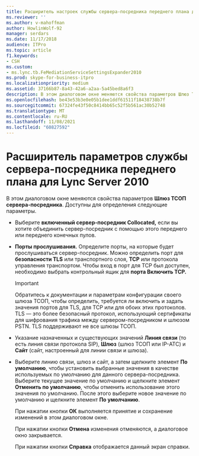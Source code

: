 ```yaml
---
title: Расширитель настроек службы сервера-посредника переднего плана для Lync Server 2010
ms.reviewer: ''
ms.author: v-mahoffman
author: HowlinWolf-92
manager: serdars
ms.date: 11/17/2018
audience: ITPro
ms.topic: article
f1.keywords:
- CSH
ms.custom:
- ms.lync.tb.FeMediationServiceSettingsExpander2010
ms.prod: skype-for-business-itpro
ms.localizationpriority: medium
ms.assetid: 37166b87-8a43-42a6-a2aa-5a45bed8a6f3
description: В этом диалоговом окне меняются свойства параметров Шлюз ТСОП сервера-посредника. Доступны для определения следующие параметры.
ms.openlocfilehash: be43e53b3e0e05b1dee1ddf61511f18438738b7f
ms.sourcegitcommit: 67324fe43f50c8414bb65c52f5b561ac30b52748
ms.translationtype: MT
ms.contentlocale: ru-RU
ms.lasthandoff: 11/08/2021
ms.locfileid: "60827592"
---
```

# <a name="front-end-mediation-service-settings-expander-for-lync-server-2010"></a>Расширитель параметров службы сервера-посредника переднего плана для Lync Server 2010
 
В этом диалоговом окне меняются свойства параметров **Шлюз ТСОП сервера-посредника**. Доступны для определения следующие параметры.
  
- Выберите **включенный сервер-посредник Collocated,** если вы хотите объединить сервер-посредник с помощью этого переднего или переднего конечных пулов.
    
- **Порты прослушивания.** Определите порты, на которые будет прослушиваться сервер-посредник. Можно определить порт для **безопасности TLS** или транспортного слоя, **TCP** или протокола управления транспортом. Чтобы вход в порт для TCP был доступен, необходимо выбрать контрольный ящик для **порта Включить TCP.** 
    
    > [!IMPORTANT]
    > Обратитесь к документации и параметрам конфигурации своего шлюза ТСОП, чтобы определить, требуется ли включить и задать значения портов для TLS, для TCP или для обоих этих протоколов. TLS — это более безопасный протокол, использующий сертификаты для шифрования трафика между сервером-посредником и шлюзом PSTN. TLS поддерживают не все шлюзы ТСОП. 
  
- Указание назначенных и существующих значений **Линия связи** (то есть линия связи протокола SIP), **Шлюз** (шлюз ТСОП или IP-АТС) и **Сайт** (сайт, настроенный для линии связи и шлюза).
    
- Выберите линию связи, шлюз и сайт, а затем щелкните элемент **По умолчанию**, чтобы установить выбранные значения в качестве используемых по умолчанию для данного сервера-посредника. Выберите текущее значение по умолчанию и щелкните элемент **Отменить по умолчанию**, чтобы отменить использование этого значения по умолчанию. После этого выберите новое значение по умолчанию и щелкните элемент **По умолчанию**.
    
  При нажатии кнопки **ОК** выполняется принятие и сохранение изменений в этом диалоговом окне.
  
  При нажатии кнопки **Отмена** изменения отменяются, а диалоговое окно закрывается.
  
  При нажатии кнопки **Справка** отображается данный экран справки.
  


